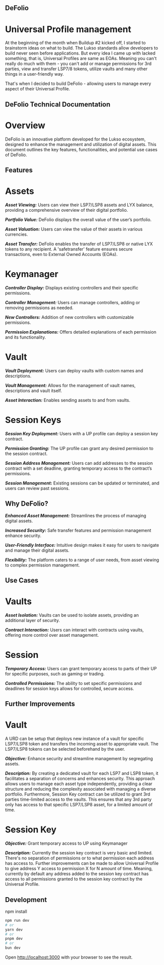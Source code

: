 ## DeFolio
# Universal Profile management

At the beginning of the month when Buildup #2 kicked off, I started to brainstorm ideas on what to build. The Lukso standards allow developers to build never seen before applications. But every idea I came up with lacked something, that is, Universal Profiles are same as EOAs. Meaning you can't really do much with them - you can't add or manage permissions for 3rd parties, view and transfer LSP7/8 tokens, utilize vaults and many other things in a user-friendly way.

That's when I decided to build DeFolio - allowing users to manage every aspect of their Universal Profile.

## DeFolio Technical Documentation

# Overview
DeFolio is an innovative platform developed for the Lukso ecosystem, designed to enhance the management and utilization of digital assets. This document outlines the key features, functionalities, and potential use cases of DeFolio.

## Features

# Assets

***Asset Viewing:*** Users can view their LSP7/LSP8 assets and LYX balance, providing a comprehensive overview of their digital portfolio.

***Portfolio Value:*** DeFolio displays the overall value of the user’s portfolio.

***Asset Valuation:*** Users can view the value of their assets in various currencies.

***Asset Transfer:*** DeFolio enables the transfer of LSP7/LSP8 or native LYX tokens to any recipient. A 'safetransfer' feature ensures secure transactions, even to External Owned Accounts (EOAs).

# Keymanager

***Controller Display:*** Displays existing controllers and their specific permissions.

***Controller Management:*** Users can manage controllers, adding or removing permissions as needed.

***New Controllers:*** Addition of new controllers with customizable permissions.

***Permission Explanations:*** Offers detailed explanations of each permission and its functionality.

# Vault

***Vault Deployment:*** Users can deploy vaults with custom names and descriptions.

***Vault Management:*** Allows for the management of vault names, descriptions and vault itself.

***Asset Interaction:*** Enables sending assets to and from vaults.

# Session Keys

***Session Key Deployment:*** Users with a UP profile can deploy a session key contract.

***Permission Granting:*** The UP profile can grant any desired permission to the session contract.

***Session Address Management:*** Users can add addresses to the session contract with a set deadline, granting temporary access to the contract’s permissions.

***Session Management:*** Existing sessions can be updated or terminated, and users can review past sessions.

## Why DeFolio?

***Enhanced Asset Management:*** Streamlines the process of managing digital assets.

***Increased Security:*** Safe transfer features and permission management enhance security.

***User-Friendly Interface:*** Intuitive design makes it easy for users to navigate and manage their digital assets.

***Flexibility:*** The platform caters to a range of user needs, from asset viewing to complex permission management.

## Use Cases

# Vaults

***Asset Isolation:*** Vaults can be used to isolate assets, providing an additional layer of security.

***Contract Interaction:*** Users can interact with contracts using vaults, offering more control over asset management.

# Session

***Temporary Access:*** Users can grant temporary access to parts of their UP for specific purposes, such as gaming or trading.

***Controlled Permissions:*** The ability to set specific permissions and deadlines for session keys allows for controlled, secure access.

## Further Improvements

# Vault

A URD can be setup that deploys new instance of a vault for specific LSP7/LSP8 token and transfers the incoming asset to appropriate vault. The LSP7/LSP8 tokens can be selected beforehand by the user.

***Objective:*** Enhance security and streamline management by segregating assets.

***Description:*** By creating a dedicated vault for each LSP7 and LSP8 token, it facilitates a separation of concerns and enhances security. This approach allows users to manage each asset type independently, providing a clear structure and reducing the complexity associated with managing a diverse portfolio. Furthermore, Session Key contract can be utilized to grant 3rd parties time-limited access to the vaults. This ensures that any 3rd party only has access to that specific LSP7/LSP8 asset, for a limited amount of time.

# Session Key

***Objective:*** Grant temporary access to UP using Keymanager

***Description:*** Currently the session key contract is very basic and limited. There's no separation of permissions or to what permission each address has access to. Further improvements can be made to allow Universal Profile to give address Y access to permission X for N amount of time. Meaning, currently by default any address added to the session key contract has access to all permissions granted to the session key contract by the Universal Profile.

## Development

npm install

```bash
npm run dev
# or
yarn dev
# or
pnpm dev
# or
bun dev
```

Open [http://localhost:3000](http://localhost:3000) with your browser to see the result.
